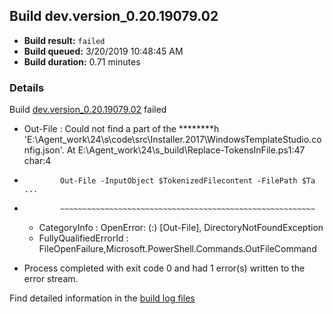 ## Build dev.version_0.20.19079.02
- **Build result:** `failed`
- **Build queued:** 3/20/2019 10:48:45 AM
- **Build duration:** 0.71 minutes
### Details
Build [dev.version_0.20.19079.02](https://winappstudio.visualstudio.com/web/build.aspx?pcguid=a4ef43be-68ce-4195-a619-079b4d9834c2&builduri=vstfs%3a%2f%2f%2fBuild%2fBuild%2f27314) failed

+ Out-File : Could not find a part of the ********h 
'E:\Agent\_work\24\s\code\src\Installer.2017\WindowsTemplateStudio.config.json'.
At E:\Agent\_work\24\s\_build\Replace-TokensInFile.ps1:47 char:4
+             Out-File -InputObject $TokenizedFilecontent -FilePath $Ta ...
+             ~~~~~~~~~~~~~~~~~~~~~~~~~~~~~~~~~~~~~~~~~~~~~~~~~~~~~~~~~
    + CategoryInfo          : OpenError: (:) [Out-File], DirectoryNotFoundException
    + FullyQualifiedErrorId : FileOpenFailure,Microsoft.PowerShell.Commands.OutFileCommand
 

+ Process completed with exit code 0 and had 1 error(s) written to the error stream.

Find detailed information in the [build log files](https://uwpctdiags.blob.core.windows.net/buildlogs/dev.version_0.20.19079.02_logs.zip)

